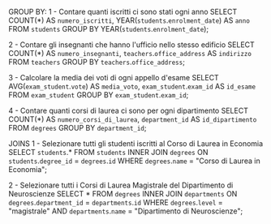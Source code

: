 GROUP BY:
1 - Contare quanti iscritti ci sono stati ogni anno
SELECT COUNT(*) AS `numero_iscritti`, YEAR(`students`.`enrolment_date`) AS `anno`
FROM `students`
GROUP BY YEAR(`students`.`enrolment_date`);

2 - Contare gli insegnanti che hanno l'ufficio nello stesso edificio
SELECT COUNT(*) AS `numero_insegnanti`, `teachers`.`office_address` AS `indirizzo`
FROM `teachers`
GROUP BY `teachers`.`office_address`;

3 - Calcolare la media dei voti di ogni appello d'esame
SELECT AVG(`exam_student`.`vote`) AS `media_voto`,
`exam_student`.`exam_id` AS `id_esame`
FROM `exam_student`
GROUP BY `exam_student`.`exam_id`;

4 - Contare quanti corsi di laurea ci sono per ogni dipartimento
SELECT COUNT(*) AS `numero_corsi_di_laurea`,
`department_id` AS `id_dipartimento`
FROM `degrees`
GROUP BY `department_id`;


JOINS
1 - Selezionare tutti gli studenti iscritti al Corso di Laurea in Economia
SELECT `students`.*
FROM `students`
INNER JOIN `degrees`
ON `students`.`degree_id` = `degrees`.`id`
WHERE `degrees`.`name` = "Corso di Laurea in Economia";

2 - Selezionare tutti i Corsi di Laurea Magistrale del Dipartimento di Neuroscienze
SELECT *
FROM `degrees`
INNER JOIN `departments`
ON `degrees`.`department_id` = `departments`.`id`
WHERE `degrees`.`level` = "magistrale"
AND `departments`.`name` = "Dipartimento di Neuroscienze";

